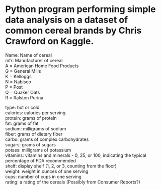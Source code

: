 # Python program performing simple data analysis on a dataset of common cereal brands by Chris Crawford on Kaggle.

Name: Name of cereal  
mfr: Manufacturer of cereal  
A = American Home Food Products  
G = General Mills  
K = Kelloggs  
N = Nabisco  
P = Post  
Q = Quaker Oats  
R = Ralston Purina  
  
type: hot or cold  
calories: calories per serving  
protein: grams of protein  
fat: grams of fat  
sodium: milligrams of sodium  
fiber: grams of dietary fiber  
carbo: grams of complex carbohydrates  
sugars: grams of sugars  
potass: milligrams of potassium  
vitamins: vitamins and minerals - 0, 25, or 100, indicating the typical percentage of FDA recommended  
shelf: display shelf (1, 2, or 3, counting from the floor)  
weight: weight in ounces of one serving  
cups: number of cups in one serving  
rating: a rating of the cereals (Possibly from Consumer Reports?)  

